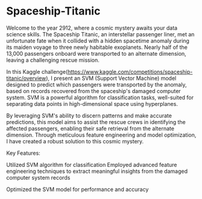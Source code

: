 # Spaceship-Titanic

Welcome to the year 2912, where a cosmic mystery awaits your data science skills. The Spaceship Titanic, an interstellar passenger liner, met an unfortunate fate when it collided with a hidden spacetime anomaly during its maiden voyage to three newly habitable exoplanets. Nearly half of the 13,000 passengers onboard were transported to an alternate dimension, leaving a challenging rescue mission.

In this Kaggle challenge(https://www.kaggle.com/competitions/spaceship-titanic/overview), I present an SVM (Support Vector Machine) model designed to predict which passengers were transported by the anomaly, based on records recovered from the spaceship's damaged computer system. SVM is a powerful algorithm for classification tasks, well-suited for separating data points in high-dimensional space using hyperplanes.

By leveraging SVM's ability to discern patterns and make accurate predictions, this model aims to assist the rescue crews in identifying the affected passengers, enabling their safe retrieval from the alternate dimension. Through meticulous feature engineering and model optimization, I have created a robust solution to this cosmic mystery.

Key Features:

Utilized SVM algorithm for classification
Employed advanced feature engineering techniques to extract meaningful insights from the damaged computer system records

Optimized the SVM model for performance and accuracy
